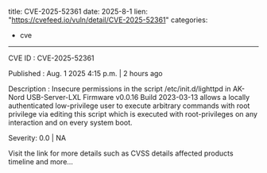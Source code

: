  
title: CVE-2025-52361
date: 2025-8-1
lien: "https://cvefeed.io/vuln/detail/CVE-2025-52361"
categories:
  - cve
---

CVE ID : CVE-2025-52361

Published :  Aug. 1
2025
4:15 p.m. | 2 hours ago

Description : Insecure permissions in the script /etc/init.d/lighttpd in AK-Nord USB-Server-LXL Firmware v0.0.16 Build 2023-03-13 allows a locally authenticated low-privilege user to execute arbitrary commands with root privilege via editing this script which is executed with root-privileges on any interaction and on every system boot.

Severity: 0.0 | NA

Visit the link for more details
such as CVSS details
affected products
timeline
and more...
